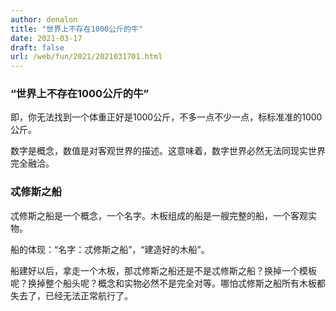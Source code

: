 ```yaml
---
author: denalon
title: "世界上不存在1000公斤的牛"
date: 2021-03-17
draft: false
url: /web/fun/2021/2021031701.html
---
```


### “世界上不存在1000公斤的牛”

即，你无法找到一个体重正好是1000公斤，不多一点不少一点，标标准准的1000公斤。

数字是概念，数值是对客观世界的描述。这意味着，数字世界必然无法同现实世界完全融洽。


### 忒修斯之船

忒修斯之船是一个概念，一个名字。木板组成的船是一艘完整的船，一个客观实物。

船的体现：“名字：忒修斯之船”，“建造好的木船”。

船建好以后，拿走一个木板，那忒修斯之船还是不是忒修斯之船？换掉一个模板呢？换掉整个船头呢？概念和实物必然不是完全对等。哪怕忒修斯之船所有木板都失去了，已经无法正常航行了。